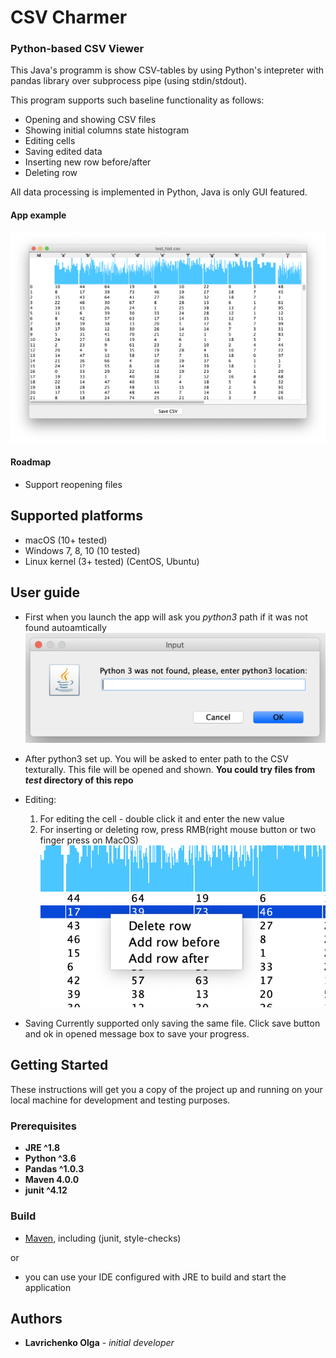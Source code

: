 # CSV Charmer 
### Python-based CSV Viewer

This Java's programm is show CSV-tables by using Python's intepreter with pandas library over subprocess pipe (using stdin/stdout). 

This program supports such baseline functionality as follows: 
* Opening and showing CSV files
* Showing initial columns state histogram
* Editing cells 
* Saving edited data
* Inserting new row before/after
* Deleting row

All data processing is implemented in Python, Java is only GUI featured. 

#### App example
![main screen](https://github.com/OLavrik/csv-charmer/blob/master/image_main.png)

#### Roadmap
* Support reopening files

## Supported platforms
* macOS (10+ tested)
* Windows 7, 8, 10 (10 tested)
* Linux kernel (3+ tested) (CentOS, Ubuntu)

## User guide
* First when you launch the app will ask you *python3* path if it was not found autoamtically
![Python3 modal](https://github.com/OLavrik/csv-charmer/blob/master/image_modal.png)

* After python3 set up. You will be asked to enter path to the CSV texturally. This file will be opened and shown. 
**You could try files from *test* directory of this repo**

* Editing: 
  1. For editing the cell - double click it and enter the new value
  2. For inserting or deleting row, press RMB(right mouse button or two finger press on MacOS)
  ![Editing popup](https://github.com/OLavrik/csv-charmer/blob/master/image_popup.png)

* Saving
  Currently supported only saving the same file. Click save button and ok in opened message box to save your progress. 

## Getting Started

These instructions will get you a copy of the project up and running on your local machine for development and testing purposes.

### Prerequisites
* **JRE ^1.8**
* **Python ^3.6**
* **Pandas ^1.0.3**
* **Maven 4.0.0**
* **junit ^4.12**

### Build
* [Maven](https://maven.apache.org/), including (junit, style-checks)
  
or

* you can use your IDE configured with JRE to build and start the application


## Authors

* **Lavrichenko Olga** - *initial developer* 
